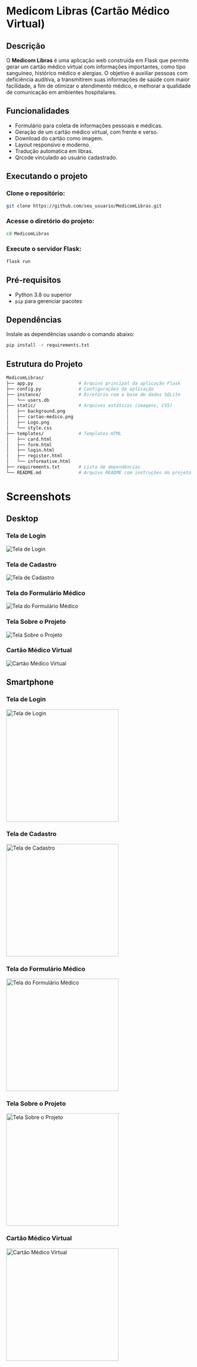# Medicom Libras (Cartão Médico Virtual)


## Descrição

O **Medicom Libras** é uma aplicação web construída em Flask que permite gerar um cartão médico virtual com informações importantes, como tipo sanguíneo, histórico médico e alergias. O objetivo é auxiliar pessoas com deficiência auditiva, a transmitirem suas informações de saúde com maior facilidade, a fim de otimizar o atendimento médico, e melhorar a qualidade de comunicação em ambientes hospitalares.

## Funcionalidades
- Formulário para coleta de informações pessoais e médicas.
- Geração de um cartão médico virtual, com frente e verso.
- Download do cartão como imagem.
- Layout responsivo e moderno.
- Tradução automatica em libras.
- Qrcode vinculado ao usuário cadastrado.

## Executando o projeto


### Clone o repositório:

```bash
git clone https://github.com/seu_usuario/MedicomLibras.git
```

### Acesse o diretório do projeto:

```bash
cd MedicomLibras
```

### Execute o servidor Flask:

```bash
flask run
```


## Pré-requisitos

- Python 3.8 ou superior
- `pip` para gerenciar pacotes

## Dependências

Instale as dependências usando o comando abaixo:

```bash
pip install -r requirements.txt
```


## Estrutura do Projeto

```bash
MedicomLibras/
├── app.py                 # Arquivo principal da aplicação Flask
├── config.py              # Configurações da aplicação
├── instance/              # Diretório com a base de dados SQLite
│   └── users.db
├── static/                # Arquivos estáticos (imagens, CSS)
│   ├── background.png
│   ├── cartao-medico.png
│   ├── Logo.png
│   └── style.css
├── templates/             # Templates HTML
│   ├── card.html
│   ├── form.html
│   ├── login.html
│   ├── register.html
│   └── informative.html
├── requirements.txt       # Lista de dependências
└── README.md              # Arquivo README com instruções do projeto
```

# Screenshots

## Desktop

### Tela de Login
![Tela de Login](assets/screenshot_login.png)

### Tela de Cadastro
![Tela de Cadastro](assets/screenshot_register.png)

### Tela do Formulário Médico
![Tela do Formulário Médico](assets/screenshot_form.png)

### Tela Sobre o Projeto
![Tela Sobre o Projeto](assets/screenshot_sobre.png)

### Cartão Médico Virtual
![Cartão Médico Virtual](assets/screenshot_card.png)

## Smartphone

### Tela de Login
<img src="assets/login(iPhone12Pro).png" alt="Tela de Login" width="300"/>

### Tela de Cadastro
<img src="assets/register(iPhone12Pro).png" alt="Tela de Cadastro" width="300"/>

### Tela do Formulário Médico
<img src="assets/form(iPhone12Pro).png" alt="Tela do Formulário Médico" width="300"/>

### Tela Sobre o Projeto
<img src="assets/sobre(iPhone12Pro).png" alt="Tela Sobre o Projeto" width="300"/>

### Cartão Médico Virtual
<img src="assets/card(iPhone12Pro).png" alt="Cartão Médico Virtual" width="300"/>
